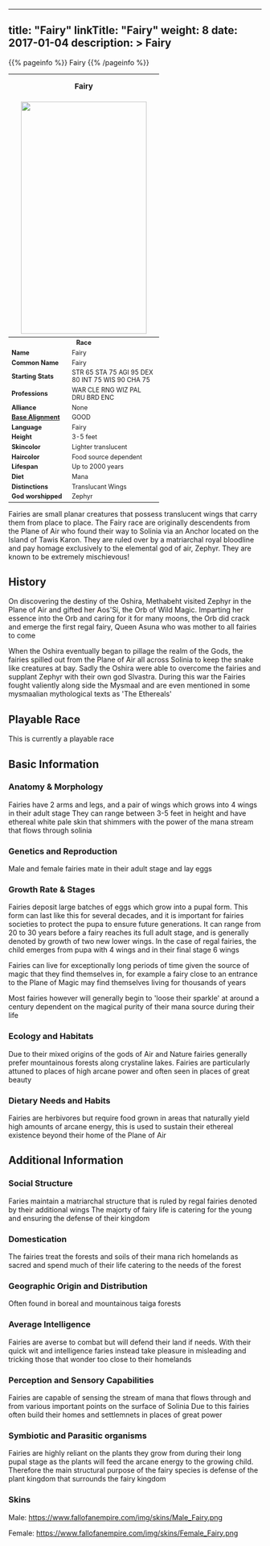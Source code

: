 
---
title: "Fairy"
linkTitle: "Fairy"
weight: 8
date: 2017-01-04
description: >
 Fairy
---

{{% pageinfo %}}
Fairy
{{% /pageinfo %}}

<table class="infobox" style="font-size:89%; width:300px;">
<tbody>
<tr><th colspan="2" class="color1" style="font-size:120%; padding:1em;">Fairy</th></tr>
<tr style="text-align:center;"><td colspan="2" style="padding:0.5em;"><img src="https://www.fallofanempire.com/img/races/fairy.png" width="250" height="461"></td></tr>
<tr><th colspan="2" class="color1">Race</th></tr>
<tr><td style="width:40%;"> <b>Name</b></td><td style="width:60%;">Fairy</td></tr>
<tr><td> <b>Common Name</b></td><td>Fairy</td></tr>
<tr><td> <b>Starting Stats</b></td><td>STR 65 STA 75 AGI 95 DEX 80 INT 75 WIS 90 CHA 75</td></tr>
<tr><td> <b>Professions</b></td><td>WAR CLE RNG WIZ PAL DRU BRD ENC</td></tr>
<tr><td> <b>Alliance</b></td><td>None</td></tr>
<tr><td> <b><a href="/wiki/Base_Alignment" title="Base Alignment">Base Alignment</a></b></td><td>GOOD</td></tr>
<tr><td> <b>Language</b></td><td>Fairy</td></tr>
<tr><td> <b>Height</b></td><td>3-5 feet</td></tr>
<tr><td> <b>Skincolor</b></td><td>Lighter translucent</td></tr>
<tr><td> <b>Haircolor</b></td><td>Food source dependent</td></tr>
<tr><td> <b>Lifespan</b></td><td>Up to 2000 years</td></tr>
<tr><td> <b>Diet</b></td><td>Mana</td></tr>
<tr><td> <b>Distinctions</b></td><td>Translucant Wings</td></tr>
<tr><td> <b>God worshipped</b></td><td>Zephyr</td></tr>
</tbody>
</table>

Fairies are small planar creatures that possess translucent wings that carry them from place to place. The Fairy race are originally descendents from the Plane of Air who found their way to Solinia via an Anchor located on the Island of Tawis Karon. They are ruled over by a matriarchal royal bloodline and pay homage exclusively to the elemental god of air, Zephyr. They are known to be extremely mischievous!

## History

On discovering the destiny of the Oshira, Methabeht visited Zephyr in the Plane of Air and gifted her Aos'Sí, the Orb of Wild Magic. Imparting her essence into the Orb and caring for it for many moons, the Orb did crack and emerge the first regal fairy, Queen Asuna who was mother to all fairies to come

When the Oshira eventually began to pillage the realm of the Gods, the fairies spilled out from the Plane of Air all across Solinia to keep the snake like creatures at bay. Sadly the Oshira were able to overcome the fairies and supplant Zephyr with their own god Slvastra. During this war the Fairies fought valiently along side the Mysmaal and are even mentioned in some mysmaalian mythological texts as 'The Ethereals'

## Playable Race

This is currently a playable race

## Basic Information

### Anatomy & Morphology

Fairies have 2 arms and legs, and a pair of wings which grows into 4 wings in their adult stage  They can range between 3-5 feet in height and have ethereal white pale skin that shimmers with the power of the mana stream that flows through solinia

### Genetics and Reproduction

Male and female fairies mate in their adult stage and lay eggs

### Growth Rate & Stages

Fairies deposit large batches of eggs which grow into a pupal form. This form can last like this for several decades, and it is important for fairies societies to protect the pupa to ensure future generations. It can range from 20 to 30 years before a fairy reaches its full adult stage, and is generally denoted by growth of two new lower wings. In the case of regal fairies, the child emerges from pupa with 4 wings and in their final stage 6 wings

Fairies can live for exceptionally long periods of time given the source of magic that they find themselves in, for example a fairy close to an entrance to the Plane of Magic may find themselves living for thousands of years

Most fairies however will generally begin to 'loose their sparkle' at around a century dependent on the magical purity of their mana source during their life

### Ecology and Habitats

Due to their mixed origins of the gods of Air and Nature fairies generally prefer mountainous forests along crystaline lakes. Fairies are particularly attuned to places of high arcane power and often seen in places of great beauty

### Dietary Needs and Habits

Fairies are herbivores but require food grown in areas that naturally yield high amounts of arcane energy, this is used to sustain their ethereal existence beyond their home of the Plane of Air

## Additional Information

### Social Structure

Faries maintain a matriarchal structure that is ruled by regal fairies denoted by their additional wings  The majorty of fairy life is catering for the young and ensuring the defense of their kingdom

### Domestication

The fairies treat the forests and soils of their mana rich homelands as sacred and spend much of their life catering to the needs of the forest

### Geographic Origin and Distribution

Often found in boreal and mountainous taiga forests

### Average Intelligence

Fairies are averse to combat but will defend their land if needs. With their quick wit and intelligence faries instead take pleasure in misleading and tricking those that wonder too close to their homelands

### Perception and Sensory Capabilities

Fairies are capable of sensing the stream of mana that flows through and from various important points on the surface of Solinia  Due to this fairies often build their homes and settlemnets in places of great power

### Symbiotic and Parasitic organisms

Fairies are highly reliant on the plants they grow from during their long pupal stage as the plants will feed the arcane energy to the growing child. Therefore the main structural purpose of the fairy species is defense of the plant kingdom that surrounds the fairy kingdom

### Skins

Male: https://www.fallofanempire.com/img/skins/Male_Fairy.png

Female: https://www.fallofanempire.com/img/skins/Female_Fairy.png

    
